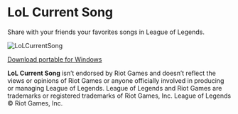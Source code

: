 # LoL Current Song
Share with your friends your favorites songs in League of Legends.

![LoLCurrentSong](https://i.imgur.com/voRlbjZ.gif)

[Download portable for Windows](https://github.com/RoxguelDevs/LoLCurrentSong/releases/download/v1.0.0-alpha.1/Release-v1.0.0-alpha.1.zip)

**LoL Current Song** isn’t endorsed by Riot Games and doesn’t reflect the views or opinions of Riot Games or anyone officially involved in producing or managing League of Legends. League of Legends and Riot Games are trademarks or registered trademarks of Riot Games, Inc. League of Legends © Riot Games, Inc.
